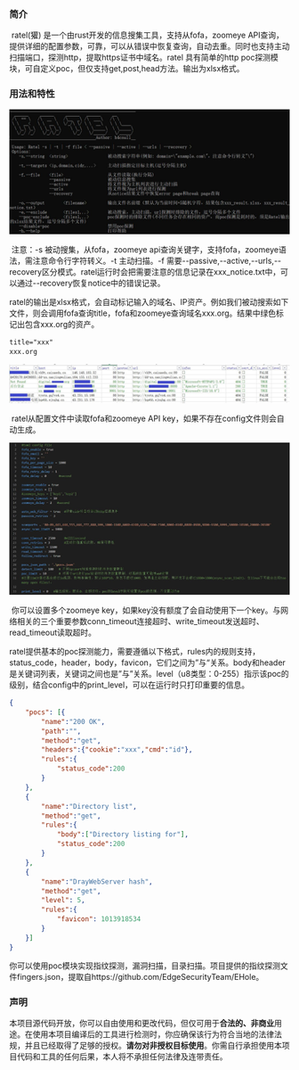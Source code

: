 ### 简介

​	ratel(獾) 是一个由rust开发的信息搜集工具，支持从fofa，zoomeye API查询，提供详细的配置参数，可靠，可以从错误中恢复查询，自动去重。同时也支持主动扫描端口，探测http，提取https证书中域名。ratel 具有简单的http poc探测模块，可自定义poc，但仅支持get,post,head方法。输出为xlsx格式。

### 用法和特性

<img src=.\img\usage.JPG>

​	注意：-s 被动搜集，从fofa，zoomeye api查询关键字，支持fofa，zoomeye语法，需注意命令行字符转义。-t 主动扫描。-f 需要--passive,--active,--urls,--recovery区分模式。ratel运行时会把需要注意的信息记录在xxx_notice.txt中，可以通过--recovery恢复notice中的错误记录。

​	ratel的输出是xlsx格式，会自动标记输入的域名、IP资产。例如我们被动搜索如下文件，则会调用fofa查询title，fofa和zoomeye查询域名xxx.org。结果中绿色标记出包含xxx.org的资产。

```txt
title="xxx"
xxx.org
```

<img src=.\img\output.JPG>

​	ratel从配置文件中读取fofa和zoomeye API key，如果不存在config文件则会自动生成。

<img src=.\img\config.JPG>

​	你可以设置多个zoomeye key，如果key没有额度了会自动使用下一个key。与网络相关的三个重要参数conn_timeout连接超时、write_timeout发送超时、read_timeout读取超时。

​	ratel提供基本的poc探测能力，需要遵循以下格式，rules内的规则支持，status_code，header，body，favicon，它们之间为”与“关系。body和header是关键词列表，关键词之间也是”与”关系。level（u8类型：0-255）指示该poc的级别，结合config中的print_level，可以在运行时只打印重要的信息。

```json
{
	"pocs": [{
		"name":"200 OK",
		"path":"",
		"method":"get",
		"headers":{"cookie":"xxx","cmd":"id"},
		"rules":{
			"status_code":200
		}
	},
	{
		"name":"Directory list",
		"method":"get",
		"rules":{
			"body":["Directory listing for"],
			"status_code":200
		}
	},
	{
		"name":"DrayWebServer hash",
		"method":"get",
		"level": 5,
		"rules":{
			"favicon": 1013918534
		}
	}]
}
```

​	你可以使用poc模块实现指纹探测，漏洞扫描，目录扫描。项目提供的指纹探测文件fingers.json，提取自https://github.com/EdgeSecurityTeam/EHole。

### 声明

​	本项目源代码开放，你可以自由使用和更改代码，但仅可用于**合法的、非商业**用途。在使用本项目编译后的工具进行检测时，你应确保该行为符合当地的法律法规，并且已经取得了足够的授权。**请勿对非授权目标使用**。你需自行承担使用本项目代码和工具的任何后果，本人将不承担任何法律及连带责任。
